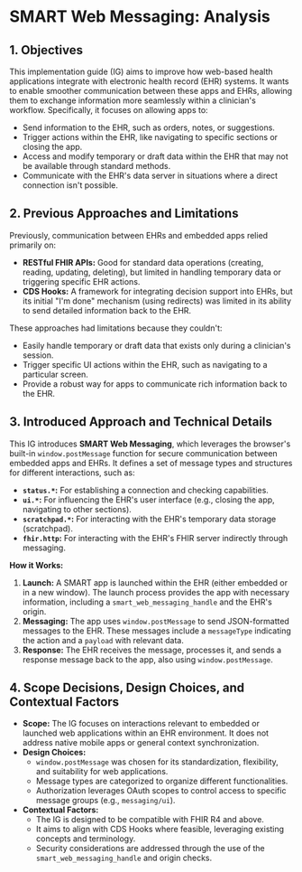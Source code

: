 # SMART Web Messaging: Analysis

## 1. Objectives 

This implementation guide (IG) aims to improve how web-based health applications integrate with electronic health record (EHR) systems. It wants to enable smoother communication between these apps and EHRs, allowing them to exchange information more seamlessly within a clinician's workflow.  Specifically, it focuses on allowing apps to:

* Send information to the EHR, such as orders, notes, or suggestions.
* Trigger actions within the EHR, like navigating to specific sections or closing the app.
* Access and modify temporary or draft data within the EHR that may not be available through standard methods.
* Communicate with the EHR's data server in situations where a direct connection isn't possible.


## 2. Previous Approaches and Limitations

Previously, communication between EHRs and embedded apps relied primarily on:

* **RESTful FHIR APIs:** Good for standard data operations (creating, reading, updating, deleting), but limited in handling temporary data or triggering specific EHR actions. 
* **CDS Hooks:** A framework for integrating decision support into EHRs, but its initial "I'm done" mechanism (using redirects) was limited in its ability to send detailed information back to the EHR.

These approaches had limitations because they couldn't:

* Easily handle temporary or draft data that exists only during a clinician's session.
* Trigger specific UI actions within the EHR, such as navigating to a particular screen.
* Provide a robust way for apps to communicate rich information back to the EHR.

## 3. Introduced Approach and Technical Details

This IG introduces **SMART Web Messaging**, which leverages the browser's built-in `window.postMessage` function for secure communication between embedded apps and EHRs. It defines a set of message types and structures for different interactions, such as:

* **`status.*`:** For establishing a connection and checking capabilities.
* **`ui.*`:** For influencing the EHR's user interface (e.g., closing the app, navigating to other sections).
* **`scratchpad.*`:** For interacting with the EHR's temporary data storage (scratchpad).
* **`fhir.http`:** For interacting with the EHR's FHIR server indirectly through messaging.

**How it Works:**

1.  **Launch:** A SMART app is launched within the EHR (either embedded or in a new window). The launch process provides the app with necessary information, including a `smart_web_messaging_handle` and the EHR's origin.
2.  **Messaging:** The app uses `window.postMessage` to send JSON-formatted messages to the EHR. These messages include a `messageType` indicating the action and a `payload` with relevant data.
3.  **Response:** The EHR receives the message, processes it, and sends a response message back to the app, also using `window.postMessage`.

## 4. Scope Decisions, Design Choices, and Contextual Factors

* **Scope:** The IG focuses on interactions relevant to embedded or launched web applications within an EHR environment. It does not address native mobile apps or general context synchronization.
* **Design Choices:** 
    * `window.postMessage` was chosen for its standardization, flexibility, and suitability for web applications.
    * Message types are categorized to organize different functionalities.
    * Authorization leverages OAuth scopes to control access to specific message groups (e.g., `messaging/ui`).
* **Contextual Factors:**
    * The IG is designed to be compatible with FHIR R4 and above.
    * It aims to align with CDS Hooks where feasible, leveraging existing concepts and terminology.
    * Security considerations are addressed through the use of the `smart_web_messaging_handle` and origin checks.
